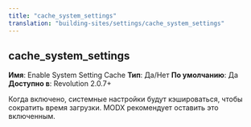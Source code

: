 ```yaml
---
title: "cache_system_settings"
translation: "building-sites/settings/cache_system_settings"
---
```


## cache\_system\_settings

**Имя**: Enable System Setting Cache
**Тип**: Да/Нет
**По умолчанию**: Да
**Доступно в**: Revolution 2.0.7+

Когда включено, системные настройки будут кэшироваться, чтобы сократить время загрузки. MODX рекомендует оставить это включенным.